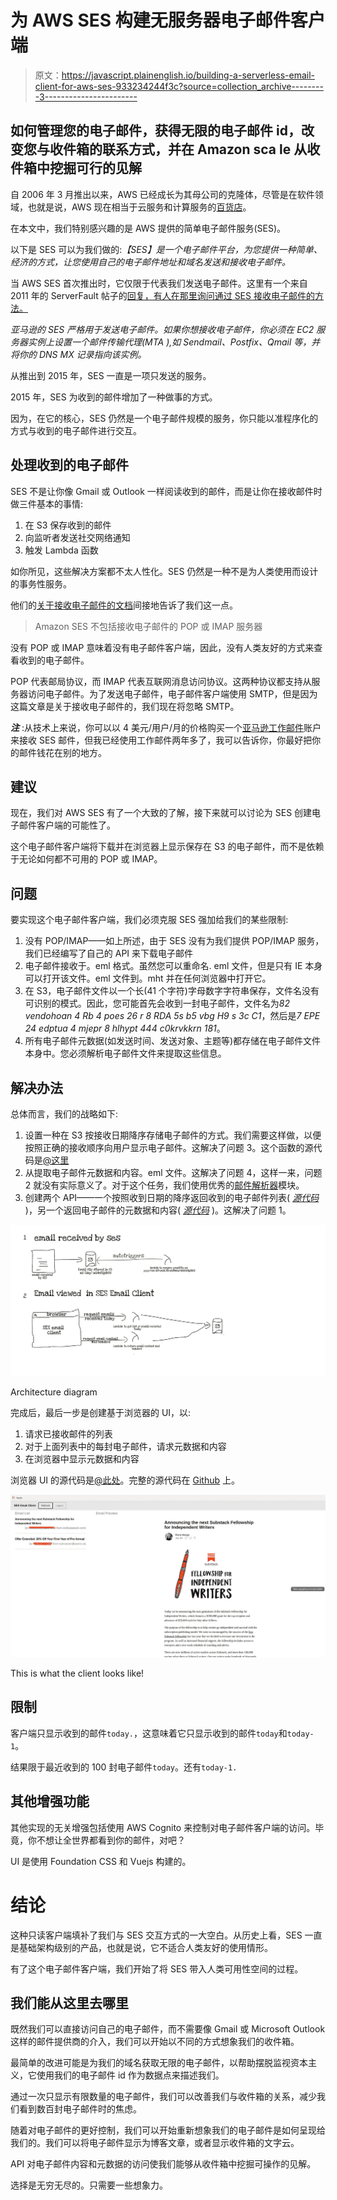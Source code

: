 # 为 AWS SES 构建无服务器电子邮件客户端

> 原文：<https://javascript.plainenglish.io/building-a-serverless-email-client-for-aws-ses-933234244f3c?source=collection_archive---------3----------------------->

## 如何管理您的电子邮件，获得无限的电子邮件 id，改变您与收件箱的联系方式，并在 Amazon sca le 从收件箱中挖掘可行的见解

自 2006 年 3 月推出以来，AWS 已经成长为其母公司的克隆体，尽管是在软件领域，也就是说，AWS 现在相当于云服务和计算服务的[百货店](https://en.wikipedia.org/wiki/The_Everything_Store)。

在本文中，我们特别感兴趣的是 AWS 提供的简单电子邮件服务(SES)。

以下是 SES 可以为我们做的:*【SES】是一个电子邮件平台，为您提供一种简单、经济的方式，让您使用自己的电子邮件地址和域名发送和接收电子邮件。*

当 AWS SES 首次推出时，它仅限于代表我们发送电子邮件。这里有一个来自 2011 年的 ServerFault 帖子的[回复，有人在那里询问通过 SES 接收电子邮件的方法。](https://serverfault.com/a/338365/415326)

*亚马逊的 SES 严格用于发送电子邮件。如果你想接收电子邮件，你必须在 EC2 服务器实例上设置一个邮件传输代理(MTA ),如 Sendmail、Postfix、Qmail 等，并将你的 DNS MX 记录指向该实例。*

从推出到 2015 年，SES 一直是一项只发送的服务。

2015 年，SES 为收到的邮件增加了一种做事的方式。

因为，在它的核心，SES 仍然是一个电子邮件规模的服务，你只能以准程序化的方式与收到的电子邮件进行交互。

## 处理收到的电子邮件

SES 不是让你像 Gmail 或 Outlook 一样阅读收到的邮件，而是让你在接收邮件时做三件基本的事情:

1.  在 S3 保存收到的邮件
2.  向监听者发送社交网络通知
3.  触发 Lambda 函数

如你所见，这些解决方案都不太人性化。SES 仍然是一种不是为人类使用而设计的事务性服务。

他们的[关于接收电子邮件的文档](https://docs.aws.amazon.com/ses/latest/DeveloperGuide/receiving-email.html)间接地告诉了我们这一点。

> Amazon SES 不包括接收电子邮件的 POP 或 IMAP 服务器

没有 POP 或 IMAP 意味着没有电子邮件客户端，因此，没有人类友好的方式来查看收到的电子邮件。

POP 代表邮局协议，而 IMAP 代表互联网消息访问协议。这两种协议都支持从服务器访问电子邮件。为了发送电子邮件，电子邮件客户端使用 SMTP，但是因为这篇文章是关于接收电子邮件的，我们现在将忽略 SMTP。

***注*** :从技术上来说，你可以以 4 美元/用户/月的价格购买一个[亚马逊工作邮件](https://aws.amazon.com/workmail/)账户来接收 SES 邮件，但我已经使用工作邮件两年多了，我可以告诉你，你最好把你的邮件钱花在别的地方。

## 建议

现在，我们对 AWS SES 有了一个大致的了解，接下来就可以讨论为 SES 创建电子邮件客户端的可能性了。

这个电子邮件客户端将下载并在浏览器上显示保存在 S3 的电子邮件，而不是依赖于无论如何都不可用的 POP 或 IMAP。

## 问题

要实现这个电子邮件客户端，我们必须克服 SES 强加给我们的某些限制:

1.  没有 POP/IMAP——如上所述，由于 SES 没有为我们提供 POP/IMAP 服务，我们已经编写了自己的 API 来下载电子邮件
2.  电子邮件接收于。eml 格式。虽然您可以重命名. eml 文件，但是只有 IE 本身可以打开该文件。eml 文件到。mht 并在任何浏览器中打开它。
3.  在 S3，电子邮件文件以一个长(41 个字符)字母数字字符串保存，文件名没有可识别的模式。因此，您可能首先会收到一封电子邮件，文件名为*82 vendohoan 4 Rb 4 poes 26 r 8 RDA 5s b5 vbg H9 s 3c C1*，然后是*7 EPE 24 edptua 4 mjepr 8 hlhypt 444 c0krvkkrn 181*。
4.  所有电子邮件元数据(如发送时间、发送对象、主题等)都存储在电子邮件文件本身中。您必须解析电子邮件文件来提取这些信息。

## 解决办法

总体而言，我们的战略如下:

1.  设置一种在 S3 按接收日期降序存储电子邮件的方式。我们需要这样做，以便按照正确的接收顺序向用户显示电子邮件。这解决了问题 3。这个函数的源代码是[@这里](https://github.com/psiCode/ses-email-client/blob/master/lambdas/rename-eml-file-s3.js)
2.  从提取电子邮件元数据和内容。eml 文件。这解决了问题 4，这样一来，问题 2 就没有实际意义了。对于这个任务，我们使用优秀的[邮件解析器](https://github.com/nodemailer/mailparser)模块。
3.  创建两个 API——一个按照收到日期的降序返回收到的电子邮件列表( [*源代码*](https://github.com/psiCode/ses-email-client/blob/master/lambdas/get-eml-file-ids-s3.js) )，另一个返回电子邮件的元数据和内容( [*源代码*](https://github.com/psiCode/ses-email-client/blob/master/lambdas/get-eml-contents.js) )。这解决了问题 1。

![](img/0a3b655a28cc0919dd6e2cc0c51c10f6.png)

Architecture diagram

完成后，最后一步是创建基于浏览器的 UI，以:

1.  请求已接收邮件的列表
2.  对于上面列表中的每封电子邮件，请求元数据和内容
3.  在浏览器中显示元数据和内容

浏览器 UI 的源代码是[@此处](https://github.com/psiCode/ses-email-client/tree/master/email)。完整的源代码在 [Github](https://github.com/psiCode/ses-email-client) 上。

![](img/7086efd895640e4fbcf5d5cbc73325c2.png)

This is what the client looks like!

## 限制

客户端只显示收到的邮件`today.`，这意味着它只显示收到的邮件`today`和`today-1`。

结果限于最近收到的 100 封电子邮件`today`。还有`today-1.`

## 其他增强功能

其他实现的无关增强包括使用 AWS Cognito 来控制对电子邮件客户端的访问。毕竟，你不想让全世界都看到你的邮件，对吧？

UI 是使用 Foundation CSS 和 Vuejs 构建的。

# 结论

这种只读客户端填补了我们与 SES 交互方式的一大空白。从历史上看，SES 一直是基础架构级别的产品，也就是说，它不适合人类友好的使用情形。

有了这个电子邮件客户端，我们开始了将 SES 带入人类可用性空间的过程。

## 我们能从这里去哪里

既然我们可以直接访问自己的电子邮件，而不需要像 Gmail 或 Microsoft Outlook 这样的邮件提供商的介入，我们可以开始以不同的方式想象我们的收件箱。

最简单的改进可能是为我们的域名获取无限的电子邮件，以帮助摆脱监视资本主义，它使用我们的电子邮件 id 作为数据点来描述我们。

通过一次只显示有限数量的电子邮件，我们可以改善我们与收件箱的关系，减少我们看到数百封电子邮件时的焦虑。

随着对电子邮件的更好控制，我们可以开始重新想象我们的电子邮件是如何呈现给我们的。我们可以将电子邮件显示为博客文章，或者显示收件箱的文字云。

API 对电子邮件内容和元数据的访问使我们能够从收件箱中挖掘可操作的见解。

选择是无穷无尽的。只需要一些想象力。